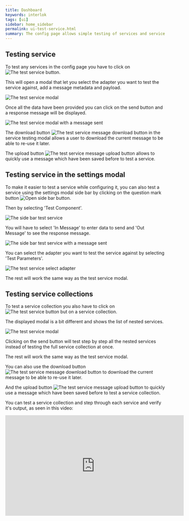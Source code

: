 ```yaml
---
title: Dashboard
keywords: interlok
tags: [ui]
sidebar: home_sidebar
permalink: ui-test-service.html
summary: The config page allows simple testing of services and service collections against a registered adapter.
---
```


## Testing service ##

To test any services in the config page you have to click on ![The test service button](./images/ui-user-guide/config-test-service-button.png).

This will open a modal that let you select the adapter you want to test the service against, add a message metadata and payload.

![The test service modal](./images/ui-user-guide/config-test-service-modal.png)

Once all the data have been provided you can click on the send button and a response message will be displayed.

![The test service modal with a message sent](./images/ui-user-guide/config-test-service-modal-message-sent.png)

The download button ![The test service message download button](./images/ui-user-guide/config-test-service-modal-download.png) in the service testing modal allows a user to download the current message to be able to re-use it later.

The upload button ![The test service message upload button](./images/ui-user-guide/config-test-service-modal-upload.png) allows to quickly use a message which have been saved before to test a service.

## Testing service in the settings modal ##

To make it easier to test a service while configuring it, you can also test a service using the settings modal side bar by clicking on the question mark button ![Open side bar button](./images/ui-user-guide/config-edit-component-sidebar-button.png).

Then by selecting 'Test Component'.

![The side bar test service](./images/ui-user-guide/config-edit-component-test-service.png)

You will have to select 'In Message' to enter data to send and 'Out Message' to see the response message.

![The side bar test service with a message sent](./images/ui-user-guide/config-edit-component-test-service-message-sent.png)

You can select the adapter you want to test the service against by selecting 'Test Parameters'.

![The test service select adapter](./images/ui-user-guide/config-edit-component-test-service-select-adapter.png)

The rest will work the same way as the test service modal.

## Testing service collections ##

To test a service collection you also have to click on ![The test service button](./images/ui-user-guide/config-test-service-button.png) but on a service collection.

The displayed modal is a bit different and shows the list of nested services.

![The test service modal](./images/ui-user-guide/config-test-service-collection-modal.png)

Clicking on the send button will test step by step all the nested services instead of testing the full service collection at once.

The rest will work the same way as the test service modal.

You can also use the download button ![The test service message download button](./images/ui-user-guide/config-test-service-modal-download.png) to download the current message to be able to re-use it later.

And the upload button ![The test service message upload button](./images/ui-user-guide/config-test-service-modal-upload.png) to quickly use a message which have been saved before to test a service collection.

You can test a service collection and step through each service and verify it's output, as seen in this video:

<iframe width="560" height="315" src="https://www.youtube.com/embed/7LNN38jnvcg" frameborder="0" allowfullscreen></iframe>
